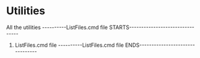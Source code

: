 # Utilities
All the utilities 
----------ListFiles.cmd file STARTS--------------------------------
1) ListFiles.cmd file
----------ListFiles.cmd file ENDS--------------------------------
